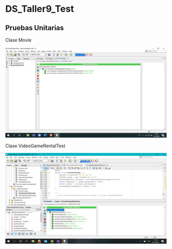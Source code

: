 # DS_Taller9_Test
## Pruebas Unitarias
Clase Movie

![Image](https://github.com/avillao/DS_Taller9_Test/blob/master/MovieTest.jpeg)

Clase VideoGameRentalTest

![Image](https://github.com/avillao/DS_Taller9_Test/blob/master/VideoGameRentalTest.jpeg)
